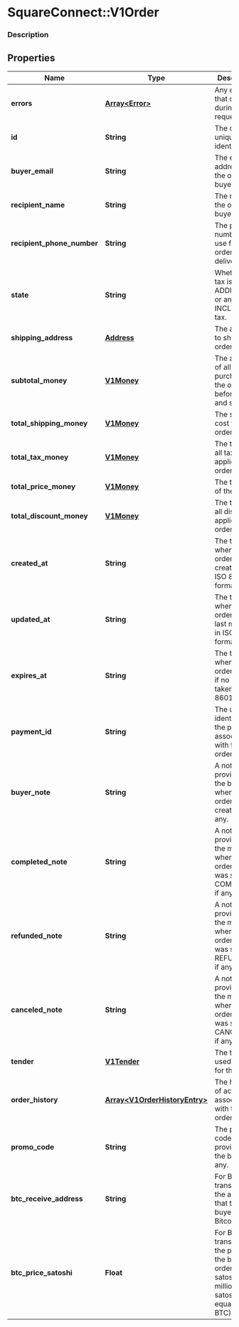 # SquareConnect::V1Order

### Description

## Properties
Name | Type | Description | Notes
------------ | ------------- | ------------- | -------------
**errors** | [**Array&lt;Error&gt;**](Error.md) | Any errors that occurred during the request. | [optional] 
**id** | **String** | The order&#39;s unique identifier. | [optional] 
**buyer_email** | **String** | The email address of the order&#39;s buyer. | [optional] 
**recipient_name** | **String** | The name of the order&#39;s buyer. | [optional] 
**recipient_phone_number** | **String** | The phone number to use for the order&#39;s delivery. | [optional] 
**state** | **String** | Whether the tax is an ADDITIVE tax or an INCLUSIVE tax. | [optional] 
**shipping_address** | [**Address**](Address.md) | The address to ship the order to. | [optional] 
**subtotal_money** | [**V1Money**](V1Money.md) | The amount of all items purchased in the order, before taxes and shipping. | [optional] 
**total_shipping_money** | [**V1Money**](V1Money.md) | The shipping cost for the order. | [optional] 
**total_tax_money** | [**V1Money**](V1Money.md) | The total of all taxes applied to the order. | [optional] 
**total_price_money** | [**V1Money**](V1Money.md) | The total cost of the order. | [optional] 
**total_discount_money** | [**V1Money**](V1Money.md) | The total of all discounts applied to the order. | [optional] 
**created_at** | **String** | The time when the order was created, in ISO 8601 format. | [optional] 
**updated_at** | **String** | The time when the order was last modified, in ISO 8601 format. | [optional] 
**expires_at** | **String** | The time when the order expires if no action is taken, in ISO 8601 format. | [optional] 
**payment_id** | **String** | The unique identifier of the payment associated with the order. | [optional] 
**buyer_note** | **String** | A note provided by the buyer when the order was created, if any. | [optional] 
**completed_note** | **String** | A note provided by the merchant when the order&#39;s state was set to COMPLETED, if any | [optional] 
**refunded_note** | **String** | A note provided by the merchant when the order&#39;s state was set to REFUNDED, if any. | [optional] 
**canceled_note** | **String** | A note provided by the merchant when the order&#39;s state was set to CANCELED, if any. | [optional] 
**tender** | [**V1Tender**](V1Tender.md) | The tender used to pay for the order. | [optional] 
**order_history** | [**Array&lt;V1OrderHistoryEntry&gt;**](V1OrderHistoryEntry.md) | The history of actions associated with the order. | [optional] 
**promo_code** | **String** | The promo code provided by the buyer, if any. | [optional] 
**btc_receive_address** | **String** | For Bitcoin transactions, the address that the buyer sent Bitcoin to. | [optional] 
**btc_price_satoshi** | **Float** | For Bitcoin transactions, the price of the buyer&#39;s order in satoshi (100 million satoshi equals 1 BTC). | [optional] 


